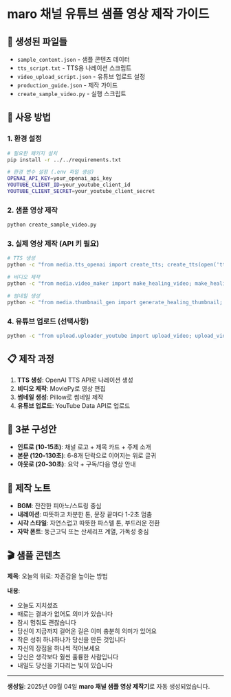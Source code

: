 # maro 채널 유튜브 샘플 영상 제작 가이드

## 📁 생성된 파일들

- `sample_content.json` - 샘플 콘텐츠 데이터
- `tts_script.txt` - TTS용 나레이션 스크립트
- `video_upload_script.json` - 유튜브 업로드 설정
- `production_guide.json` - 제작 가이드
- `create_sample_video.py` - 실행 스크립트

## 🚀 사용 방법

### 1. 환경 설정
```bash
# 필요한 패키지 설치
pip install -r ../../requirements.txt

# 환경 변수 설정 (.env 파일 생성)
OPENAI_API_KEY=your_openai_api_key
YOUTUBE_CLIENT_ID=your_youtube_client_id
YOUTUBE_CLIENT_SECRET=your_youtube_client_secret
```

### 2. 샘플 영상 제작
```bash
python create_sample_video.py
```

### 3. 실제 영상 제작 (API 키 필요)
```bash
# TTS 생성
python -c "from media.tts_openai import create_tts; create_tts(open('tts_script.txt', 'r', encoding='utf-8').read(), 'narration.mp3')"

# 비디오 제작
python -c "from media.video_maker import make_healing_video; make_healing_video('sample_content.json', 'narration.mp3', 'maro_sample_video.mp4')"

# 썸네일 생성
python -c "from media.thumbnail_gen import generate_healing_thumbnail; generate_healing_thumbnail('오늘의 위로: 자존감을 높이는 방법', 'daily_comfort', 'maro_sample_thumbnail.jpg')"
```

### 4. 유튜브 업로드 (선택사항)
```bash
python -c "from upload.uploader_youtube import upload_video; upload_video('maro_sample_video.mp4', 'video_upload_script.json')"
```

## 📋 제작 과정

1. **TTS 생성**: OpenAI TTS API로 나레이션 생성
2. **비디오 제작**: MoviePy로 영상 편집
3. **썸네일 생성**: Pillow로 썸네일 제작
4. **유튜브 업로드**: YouTube Data API로 업로드

## 🎯 3분 구성안

- **인트로 (10-15초)**: 채널 로고 + 제목 카드 + 주제 소개
- **본문 (120-130초)**: 6-8개 단락으로 이어지는 위로 글귀
- **아웃로 (20-30초)**: 요약 + 구독/다음 영상 안내

## 📝 제작 노트

- **BGM**: 잔잔한 피아노/스트링 중심
- **내레이션**: 따뜻하고 차분한 톤, 문장 끝마다 1-2초 멈춤
- **시각 스타일**: 자연스럽고 따뜻한 파스텔 톤, 부드러운 전환
- **자막 폰트**: 둥근고딕 또는 산세리프 계열, 가독성 중심

## 🎬 샘플 콘텐츠

**제목**: 오늘의 위로: 자존감을 높이는 방법

**내용**: 
- 오늘도 지치셨죠
- 때로는 결과가 없어도 의미가 있습니다
- 잠시 멈춰도 괜찮습니다
- 당신이 지금까지 걸어온 길은 이미 충분히 의미가 있어요
- 작은 성취 하나하나가 당신을 만든 것입니다
- 자신의 장점을 하나씩 적어보세요
- 당신은 생각보다 훨씬 훌륭한 사람입니다
- 내일도 당신을 기다리는 빛이 있습니다

---
**생성일**: 2025년 09월 04일
**maro 채널 샘플 영상 제작기**로 자동 생성되었습니다.